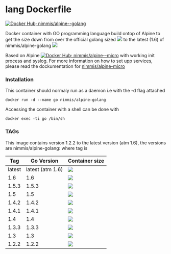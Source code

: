 
lang Dockerfile
===============
[![Docker Hub; nimmis/alpine--golang](https://img.shields.io/badge/dockerhub-nimmis%2Falpine--golang-green.svg)](https://registry.hub.docker.com/u/nimmis/alpine-golang)

Docker container with GO programming language build ontop of Alpine to get the size down from over the official 
golang sized [![](https://badge.imagelayers.io/golang:latest.svg)](https://imagelayers.io/?images=golang:latest) to the latest (1.6) of nimmis/alpine-golang [![](https://badge.imagelayers.io/nimmis/alpine-golang:latest.svg)](https://imagelayers.io/?images=nimmis/alpine-golang:latest)

Based on Alpine [![Docker Hub; nimmis/alpine--micro](https://img.shields.io/badge/dockerhub-nimmis%2Falpine--micro-green.svg)](https://registry.hub.docker.com/u/nimmis/alpine-micro) with working init process and syslog. For more information on how to set upp services, please read the dockumentation for [nimmis/alpine-micro](https://registry.hub.docker.com/u/nimmis/alpine-micro)

### Installation

This container should normaly run as a daemon i.e with the -d flag attached

	docker run -d --name go nimmis/alpine-golang

Accessing the container with a shell can be done with

	docker exec -ti go /bin/sh

### TAGs

This image contains version 1.2.2 to the latest version (atm 1.6), the versions are nimmis/alpine-golang:<tag> where tag is

| Tag    | Go Version | Container size |
| ------ | ---------- | -------------- |
| latest | latest (atm 1.6) | [![](https://badge.imagelayers.io/nimmis/alpine-golang:latest.svg)](https://imagelayers.io/?images=nimmis/alpine-golang:latest) |
| 1.6    | 1.6 | [![](https://badge.imagelayers.io/nimmis/alpine-golang:1.6.svg)](https://imagelayers.io/?images=nimmis/alpine-golang:1.6) |
| 1.5.3  | 1.5.3 | [![](https://badge.imagelayers.io/nimmis/alpine-golang:1.5.3.svg)](https://imagelayers.io/?images=nimmis/alpine-golang:1.5.3) |
| 1.5    | 1.5 | [![](https://badge.imagelayers.io/nimmis/alpine-golang:1.5.svg)](https://imagelayers.io/?images=nimmis/alpine-golang:1.5) |
| 1.4.2  | 1.4.2 | [![](https://badge.imagelayers.io/nimmis/alpine-golang:1.4.2.svg)](https://imagelayers.io/?images=nimmis/alpine-golang:1.4.2) |
| 1.4.1  | 1.4.1 | [![](https://badge.imagelayers.io/nimmis/alpine-golang:1.4.1.svg)](https://imagelayers.io/?images=nimmis/alpine-golang:1.4.1) |
| 1.4    | 1.4 | [![](https://badge.imagelayers.io/nimmis/alpine-golang:1.4.svg)](https://imagelayers.io/?images=nimmis/alpine-golang:1.4) |
| 1.3.3  | 1.3.3 | [![](https://badge.imagelayers.io/nimmis/alpine-golang:1.3.3.svg)](https://imagelayers.io/?images=nimmis/alpine-golang:1.3.3) |
| 1.3    | 1.3 | [![](https://badge.imagelayers.io/nimmis/alpine-golang:1.3.svg)](https://imagelayers.io/?images=nimmis/alpine-golang:1.3) |
| 1.2.2  | 1.2.2 | [![](https://badge.imagelayers.io/nimmis/alpine-golang:1.2.2.svg)](https://imagelayers.io/?images=nimmis/alpine-golang:1.2.2) |

